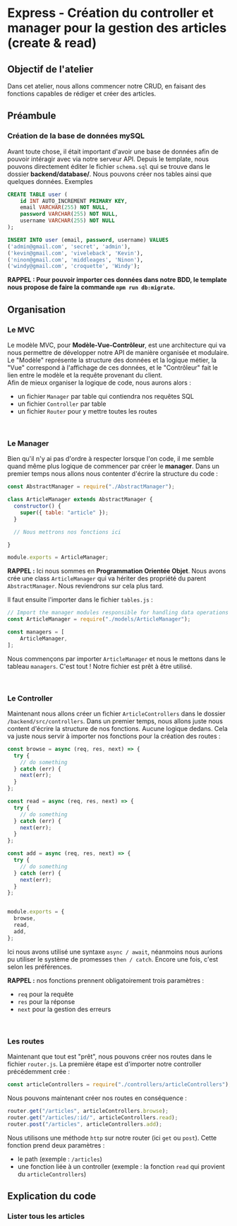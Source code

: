 # Express - Création du controller et manager pour la gestion des articles (create & read)

## Objectif de l'atelier

Dans cet atelier, nous allons commencer notre CRUD, en faisant des fonctions capables de rédiger et créer des articles.

## Préambule

### Création de la base de données mySQL

Avant toute chose, il était important d'avoir une base de données afin de pouvoir intéragir avec via notre serveur API.
Depuis le template, nous pouvons directement éditer le fichier `schema.sql` qui se trouve dans le dossier **backend/database/**.
Nous pouvons créer nos tables ainsi que quelques données. Exemples

```sql
CREATE TABLE user (
    id INT AUTO_INCREMENT PRIMARY KEY,
    email VARCHAR(255) NOT NULL,
    password VARCHAR(255) NOT NULL,
    username VARCHAR(255) NOT NULL
);

INSERT INTO user (email, password, username) VALUES
('admin@gmail.com', 'secret', 'admin'),
('kevin@gmail.com', 'viveleback', 'Kevin'),
('ninon@gmail.com', 'middleages', 'Ninon'),
('windy@gmail.com', 'croquette', 'Windy');
```

**RAPPEL : Pour pouvoir importer ces données dans notre BDD, le template nous propose de faire la commande **`npm run db:migrate`**.**

## Organisation

### Le MVC

Le modèle MVC, pour **Modèle-Vue-Contrôleur**, est une architecture qui va nous permettre de développer notre API de manière organisée et modulaire. 
Le "Modèle" représente la structure des données et la logique métier, la "Vue" correspond à l'affichage de ces données, et le "Contrôleur" fait le lien entre le modèle et la requête provenant du client.
<br />
Afin de mieux organiser la logique de code, nous aurons alors :
- un fichier `Manager` par table qui contiendra nos requêtes SQL
- un fichier `Controller` par table
- un fichier `Router` pour y mettre toutes les routes

<br />

### Le Manager
Bien qu'il n'y ai pas d'ordre à respecter lorsque l'on code, il me semble quand même plus logique de commencer par créer le **manager**.
Dans un premier temps nous allons nous contenter d'écrire la structure du code :

```js
const AbstractManager = require("./AbstractManager");

class ArticleManager extends AbstractManager {
  constructor() {
    super({ table: "article" });
  }

  // Nous mettrons nos fonctions ici

}

module.exports = ArticleManager;
```

**RAPPEL :** Ici nous sommes en **Programmation Orientée Objet**. Nous avons crée une class `ArticleManager` qui va hériter des propriété du parent `AbstractManager`. Nous reviendrons sur cela plus tard.

Il faut ensuite l'importer dans le fichier `tables.js` :

```js
// Import the manager modules responsible for handling data operations on the tables
const ArticleManager = require("./models/ArticleManager");

const managers = [
    ArticleManager,
];
```

Nous commençons par importer `ArticleManager` et nous le mettons dans le tableau `managers`. C'est tout ! Notre fichier est prêt à être utilisé.

<br />

### Le Controller
Maintenant nous allons créer un fichier `ArticleControllers` dans le dossier `/backend/src/controllers`.
Dans un premier temps, nous allons juste nous content d'écrire la structure de nos fonctions. Aucune logique dedans. Cela va juste nous servir à importer nos fonctions pour la création des routes :

```js
const browse = async (req, res, next) => {
  try {
    // do something
  } catch (err) {
    next(err);
  }
};

const read = async (req, res, next) => {
  try {
    // do something
  } catch (err) {
    next(err);
  }
};

const add = async (req, res, next) => {
  try {
    // do something
  } catch (err) {
    next(err);
  }
};


module.exports = {
  browse,
  read,
  add,
};
```

Ici nous avons utilisé une syntaxe `async / await`, néanmoins nous aurions pu utiliser le système de promesses `then / catch`. Encore une fois, c'est selon les préférences.

**RAPPEL :** nos fonctions prennent obligatoirement trois paramètres :
- `req` pour la requête
- `res` pour la réponse
- `next` pour la gestion des erreurs

<br />

### Les routes

Maintenant que tout est "prêt", nous pouvons créer nos routes dans le fichier `router.js`.
La première étape est d'importer notre controller précédemment crée :

```js
const articleControllers = require("./controllers/articleControllers");
```

Nous pouvons maintenant créer nos routes en conséquence :

```js
router.get("/articles", articleControllers.browse);
router.get("/articles/:id/", articleControllers.read);
router.post("/articles", articleControllers.add);
```

Nous utilisons une méthode `http` sur notre router (ici `get` ou `post`). Cette fonction prend deux paramètres :
- le path (exemple : `/articles`)
- une fonction liée à un controller (exemple : la fonction `read` qui provient du `articleControllers`)

## Explication du code

### Lister tous les articles

